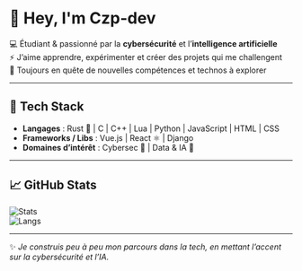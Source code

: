 # 👋 Hey, I'm Czp-dev

💻 Étudiant & passionné par la **cybersécurité** et l’**intelligence artificielle**  
⚡ J’aime apprendre, expérimenter et créer des projets qui me challengent  
🌱 Toujours en quête de nouvelles compétences et technos à explorer  

---

## 🚀 Tech Stack
- **Langages** : Rust 🦀 | C | C++ | Lua | Python | JavaScript | HTML | CSS  
- **Frameworks / Libs** : Vue.js | React ⚛️ | Django  
- **Domaines d’intérêt** : Cybersec 🔐 | Data & IA 🤖  

---

## 📈 GitHub Stats
![Stats](https://github-readme-stats.vercel.app/api?username=Czp-dev&show_icons=true&hide_border=true&theme=tokyonight)  
![Langs](https://github-readme-stats.vercel.app/api/top-langs/?username=Czp-dev&layout=compact&hide_border=true&theme=tokyonight)

---

✨ *Je construis peu à peu mon parcours dans la tech, en mettant l’accent sur la cybersécurité et l’IA.*
